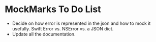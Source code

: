 # MockMarks To Do List

* Decide on how error is represented in the json and how to mock it usefully. Swift Error vs. NSError vs. a JSON dict.
* Update all the documentation.
